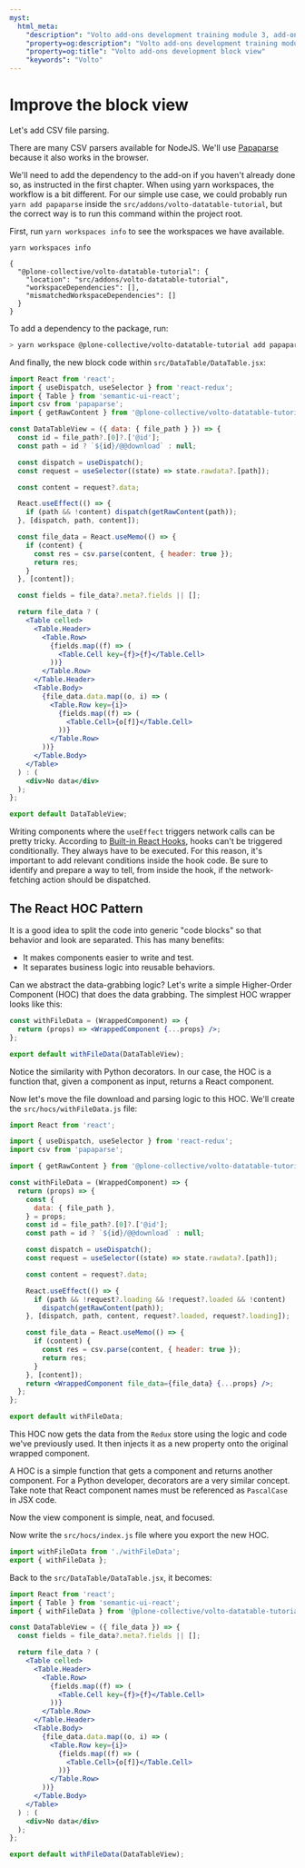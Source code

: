 ```yaml
---
myst:
  html_meta:
    "description": "Volto add-ons development training module 3, add-ons block view"
    "property=og:description": "Volto add-ons development training module 3"
    "property=og:title": "Volto add-ons development block view"
    "keywords": "Volto"
---
```


# Improve the block view

Let's add CSV file parsing.

There are many CSV parsers available for NodeJS.
We'll use [Papaparse](https://www.npmjs.com/package/papaparse) because it also works in the browser.

We'll need to add the dependency to the add-on if you haven't already done so,
as instructed in the first chapter. When using yarn workspaces, the
workflow is a bit different. For our simple use case, we could probably run
`yarn add papaparse` inside the `src/addons/volto-datatable-tutorial`, but
the correct way is to run this command within the project root.

First, run `yarn workspaces info` to see the workspaces we have available.

```console
yarn workspaces info

{
  "@plone-collective/volto-datatable-tutorial": {
    "location": "src/addons/volto-datatable-tutorial",
    "workspaceDependencies": [],
    "mismatchedWorkspaceDependencies": []
  }
}
```

To add a dependency to the package, run:

```sh
> yarn workspace @plone-collective/volto-datatable-tutorial add papaparse
```

And finally, the new block code within `src/DataTable/DataTable.jsx`:

```jsx
import React from 'react';
import { useDispatch, useSelector } from 'react-redux';
import { Table } from 'semantic-ui-react';
import csv from 'papaparse';
import { getRawContent } from '@plone-collective/volto-datatable-tutorial/actions';

const DataTableView = ({ data: { file_path } }) => {
  const id = file_path?.[0]?.['@id'];
  const path = id ? `${id}/@@download` : null;

  const dispatch = useDispatch();
  const request = useSelector((state) => state.rawdata?.[path]);

  const content = request?.data;

  React.useEffect(() => {
    if (path && !content) dispatch(getRawContent(path));
  }, [dispatch, path, content]);

  const file_data = React.useMemo(() => {
    if (content) {
      const res = csv.parse(content, { header: true });
      return res;
    }
  }, [content]);

  const fields = file_data?.meta?.fields || [];

  return file_data ? (
    <Table celled>
      <Table.Header>
        <Table.Row>
          {fields.map((f) => (
            <Table.Cell key={f}>{f}</Table.Cell>
          ))}
        </Table.Row>
      </Table.Header>
      <Table.Body>
        {file_data.data.map((o, i) => (
          <Table.Row key={i}>
            {fields.map((f) => (
              <Table.Cell>{o[f]}</Table.Cell>
            ))}
          </Table.Row>
        ))}
      </Table.Body>
    </Table>
  ) : (
    <div>No data</div>
  );
};

export default DataTableView;
```

Writing components where the `useEffect` triggers network calls can be pretty tricky.
According to [Built-in React Hooks](https://legacy.reactjs.org/docs/hooks-rules.html), hooks can't be triggered conditionally.
They always have to be executed.
For this reason, it's important to add relevant conditions inside the hook code.
Be sure to identify and prepare a way to tell, from inside the hook, if the network-fetching action should be dispatched.

## The React HOC Pattern

It is a good idea to split the code into generic "code blocks" so that
behavior and look are separated.
This has many benefits:
- It makes components easier to write and test.
- It separates business logic into reusable behaviors.

Can we abstract the data-grabbing logic?
Let's write a simple Higher-Order Component (HOC) that does the data grabbing.
The simplest HOC wrapper looks like this:

```jsx
const withFileData = (WrappedComponent) => {
  return (props) => <WrappedComponent {...props} />;
};

export default withFileData(DataTableView);
```

Notice the similarity with Python decorators.
In our case, the HOC is a function that, given a component as input, returns
a React component.

Now let's move the file download and parsing logic to this HOC.
We'll create the `src/hocs/withFileData.js` file:

```jsx
import React from 'react';

import { useDispatch, useSelector } from 'react-redux';
import csv from 'papaparse';

import { getRawContent } from '@plone-collective/volto-datatable-tutorial/actions';

const withFileData = (WrappedComponent) => {
  return (props) => {
    const {
      data: { file_path },
    } = props;
    const id = file_path?.[0]?.['@id'];
    const path = id ? `${id}/@@download` : null;

    const dispatch = useDispatch();
    const request = useSelector((state) => state.rawdata?.[path]);

    const content = request?.data;

    React.useEffect(() => {
      if (path && !request?.loading && !request?.loaded && !content)
        dispatch(getRawContent(path));
    }, [dispatch, path, content, request?.loaded, request?.loading]);

    const file_data = React.useMemo(() => {
      if (content) {
        const res = csv.parse(content, { header: true });
        return res;
      }
    }, [content]);
    return <WrappedComponent file_data={file_data} {...props} />;
  };
};

export default withFileData;
```

This HOC now gets the data from the `Redux` store using the logic and code we've
previously used.
It then injects it as a new property onto the original wrapped component.

A HOC is a simple function that gets a component and returns another
component.  For a Python developer, decorators are a very similar concept.
Take note that React component names must be referenced as `PascalCase` in JSX code.

Now the view component is simple, neat, and focused.

Now write the `src/hocs/index.js` file where you export the new HOC.

```jsx
import withFileData from './withFileData';
export { withFileData };
```

Back to the `src/DataTable/DataTable.jsx`, it becomes:

```jsx
import React from 'react';
import { Table } from 'semantic-ui-react';
import { withFileData } from '@plone-collective/volto-datatable-tutorial/hocs';

const DataTableView = ({ file_data }) => {
  const fields = file_data?.meta?.fields || [];

  return file_data ? (
    <Table celled>
      <Table.Header>
        <Table.Row>
          {fields.map((f) => (
            <Table.Cell key={f}>{f}</Table.Cell>
          ))}
        </Table.Row>
      </Table.Header>
      <Table.Body>
        {file_data.data.map((o, i) => (
          <Table.Row key={i}>
            {fields.map((f) => (
              <Table.Cell>{o[f]}</Table.Cell>
            ))}
          </Table.Row>
        ))}
      </Table.Body>
    </Table>
  ) : (
    <div>No data</div>
  );
};

export default withFileData(DataTableView);
```
